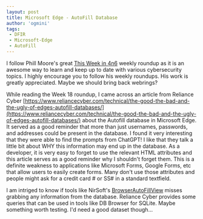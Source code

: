 ```yaml
---
layout: post
title: Microsoft Edge - AutoFill Database
author: 'ogmini'
tags:
 - DFIR
 - Microsoft-Edge
 - AutoFill
---
```


I follow Phill Moore's great [This Week in 4n6](https://thisweekin4n6.com/) weekly roundup as it is an awesome way to learn and keep up to date with various cybersecurity topics. I highly encourage you to follow his weekly roundups. His work is greatly appreciated. Maybe we should bring back webrings? 

While reading the Week 18 roundup, I came across an article from Reliance Cyber [https://www.reliancecyber.com/technical/the-good-the-bad-and-the-ugly-of-edges-autofill-databases/](https://www.reliancecyber.com/technical/the-good-the-bad-and-the-ugly-of-edges-autofill-databases/) about the Autofill database in Microsoft Edge. It served as a good reminder that more than just usernames, passwords, and addresses could be present in the database. I found it very interesting that they were able to find the prompts from ChatGPT! I like that they talk a little bit about WHY this information may end up in the database. As a developer, it is very easy to forget to use the relevant HTML attributes and this article serves as a good reminder why I shouldn't forget them. This is a definite weakness to applications like Microsoft Forms, Google Forms, etc that allow users to easily create forms. Many don't use those attributes and people might ask for a credit card # or SS# in a standard textfield. 

I am intriged to know if tools like NirSoft's [BrowserAutoFillView](https://www.nirsoft.net/utils/web_browser_autofill_view.html) misses grabbing any information from the database. Reliance Cyber provides some queries that can be used in tools like DB Browser for SQLite. Maybe something worth testing. I'd need a good dataset though...

